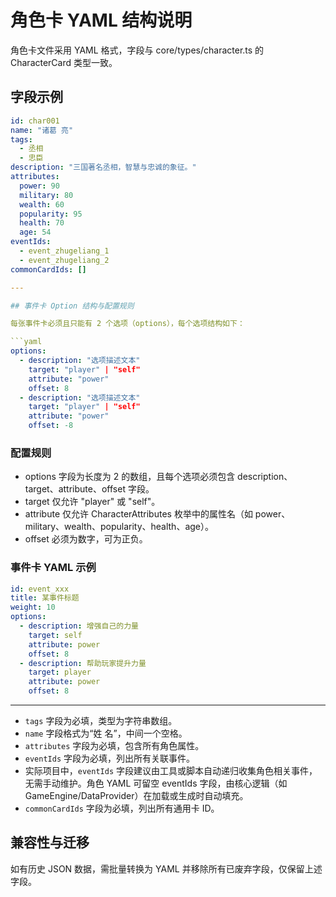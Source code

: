 # 角色卡 YAML 结构说明

角色卡文件采用 YAML 格式，字段与 core/types/character.ts 的 CharacterCard 类型一致。

## 字段示例
```yaml
id: char001
name: "诸葛 亮"
tags:
  - 丞相
  - 忠臣
description: "三国著名丞相，智慧与忠诚的象征。"
attributes:
  power: 90
  military: 80
  wealth: 60
  popularity: 95
  health: 70
  age: 54
eventIds:
  - event_zhugeliang_1
  - event_zhugeliang_2
commonCardIds: []

---

## 事件卡 Option 结构与配置规则

每张事件卡必须且只能有 2 个选项（options），每个选项结构如下：

```yaml
options:
  - description: "选项描述文本"
    target: "player" | "self"
    attribute: "power"
    offset: 8
  - description: "选项描述文本"
    target: "player" | "self"
    attribute: "power"
    offset: -8
```

### 配置规则

- options 字段为长度为 2 的数组，且每个选项必须包含 description、target、attribute、offset 字段。
- target 仅允许 "player" 或 "self"。
- attribute 仅允许 CharacterAttributes 枚举中的属性名（如 power、military、wealth、popularity、health、age）。
- offset 必须为数字，可为正负。

### 事件卡 YAML 示例

```yaml
id: event_xxx
title: 某事件标题
weight: 10
options:
  - description: 增强自己的力量
    target: self
    attribute: power
    offset: 8
  - description: 帮助玩家提升力量
    target: player
    attribute: power
    offset: 8
```

---

- `tags` 字段为必填，类型为字符串数组。
- `name` 字段格式为“姓 名”，中间一个空格。
- `attributes` 字段为必填，包含所有角色属性。
- `eventIds` 字段为必填，列出所有关联事件。
- 实际项目中，`eventIds` 字段建议由工具或脚本自动递归收集角色相关事件，无需手动维护。角色 YAML 可留空 eventIds 字段，由核心逻辑（如 GameEngine/DataProvider）在加载或生成时自动填充。
- `commonCardIds` 字段为必填，列出所有通用卡 ID。

## 兼容性与迁移
如有历史 JSON 数据，需批量转换为 YAML 并移除所有已废弃字段，仅保留上述字段。
